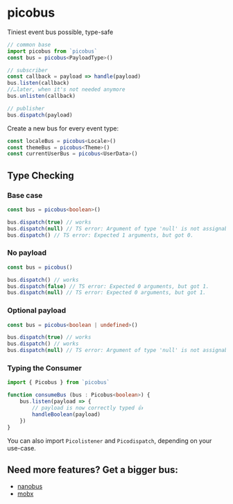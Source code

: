 # picobus
Tiniest event bus possible, type-safe

```ts
// common base
import picobus from `picobus`
const bus = picobus<PayloadType>()

// subscriber
const callback = payload => handle(payload)
bus.listen(callback)
//…later, when it's not needed anymore
bus.unlisten(callback)

// publisher
bus.dispatch(payload)
```

Create a new bus for every event type:
```ts
const localeBus = picobus<Locale>()
const themeBus = picobus<Theme>()
const currentUserBus = picobus<UserData>()
```


## Type Checking

### Base case
```ts
const bus = picobus<boolean>()

bus.dispatch(true) // works
bus.dispatch(null) // TS error: Argument of type 'null' is not assignable to parameter of type 'boolean'.
bus.dispatch() // TS error: Expected 1 arguments, but got 0.
```

### No payload
```ts
const bus = picobus()

bus.dispatch() // works
bus.dispatch(false) // TS error: Expected 0 arguments, but got 1.
bus.dispatch(null) // TS error: Expected 0 arguments, but got 1.
```

### Optional payload
```ts
const bus = picobus<boolean | undefined>()

bus.dispatch(true) // works
bus.dispatch() // works
bus.dispatch(null) // TS error: Argument of type 'null' is not assignable to parameter of type 'boolean'.
```

### Typing the Consumer
```ts
import { Picobus } from `picobus`

function consumeBus (bus : Picobus<boolean>) {
	bus.listen(payload => {
		// payload is now correctly typed 👍
		handleBoolean(payload)
	})
}
```

You can also import `Picolistener` and `Picodispatch`, depending on your use-case.

## Need more features? Get a bigger bus:
+ [nanobus](https://www.npmjs.com/package/nanobus)
+ [mobx](https://www.npmjs.com/package/mobx)
